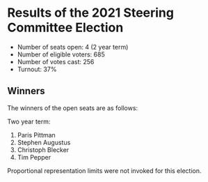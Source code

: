 # Results of the 2021 Steering Committee Election

- Number of seats open: 4 (2 year term)
- Number of eligible voters: 685
- Number of votes cast: 256
- Turnout: 37%

## Winners

The winners of the open seats are as follows:

Two year term:

1. Paris Pittman
2. Stephen Augustus
3. Christoph Blecker
4. Tim Pepper

Proportional representation limits were not invoked for this election.
